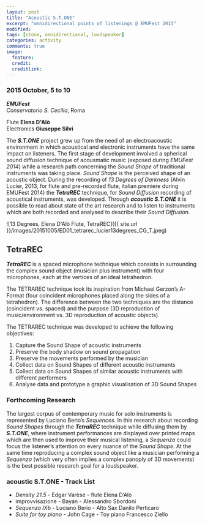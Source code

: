 ```yaml
---
layout: post
title: "Acoustic S.T.ONE"
excerpt: "omnidirectional points of listenings @ EMUFest 2015"
modified: 
tags: [stone, omnidirectional, loudspeaker]
categories: activity
comments: true
image:
  feature: 
  credit: 
  creditlink: 
---
```


### 2015 October, 5 to 10

***EMUFest***    
*Conservatorio S. Cecilia*, Roma

Flute **Elena D'Alò**    
Electronics **Giuseppe Silvi**

The ***S.T.ONE*** project grew up from the need of an electroacoustic environment in which acoustical and electronic instruments have the same impact on listeners. The first stage of development  involved a spherical sound diffusion technique of acousmatic music  (exposed during *EMUFest 2014*) while a research path concerning the *Sound Shape* of traditional instruments was taking place. *Sound Shape* is the perceived shape of an acoustic object. During  the recording of *13 Degrees of Darkness* (Alvin Lucier, 2013, for flute and pre-recorded flute, italian premiere during EMUFest 2014) the ***TetraREC*** technique, for *Sound Diffusion* recording of acoustical instruments, was developed.
Through ***acoustic S.T.ONE*** it is possible to read about state of the art research and to listen to instruments which are  both recorded and analysed to describe their *Sound Diffusion*.

![13 Degrees, Elena D'Alò Flute, TetraREC]({{ site.url }}/images/20151005/ED01_tetrarec_lucier13degrees_CG_T.jpeg)    
<!-- first TETRAREC session - september 25, 2014. Alvin Lucier, 13 Degrees of Darkness. Elena D’Alò, flute. -->

## TetraREC

***TetraREC*** is a spaced microphone technique which consists in surrounding the complex sound object (musician plus instrument) with four microphones, each at the vertices of an ideal tetrahedron.

The TETRAREC technique took its inspiration from Michael Gerzon’s A-Format (four coincident microphones placed along the sides of a tetrahedron). The difference between the two techniques are the distance (coincident vs. spaced) and the purpose (3D reproduction of music/environment vs. 3D reproduction of acoustic objects).

The TETRAREC technique was developed to achieve the following objectives:

 1. Capture the Sound Shape of acoustic instruments
 2. Preserve the body shadow on sound propagation
 3. Preserve the movements performed by the musician
 4. Collect data on Sound Shapes of different acoustic instruments
 5. Collect data on Sound Shapes of similar acoustic instruments with different performers
 6. Analyse data and prototype a graphic visualisation of 3D Sound Shapes

### Forthcoming Research
 
The largest corpus of contemporary music for solo instruments is represented by Luciano Berio’s *Sequences*. In this research about recording *Sound Shapes* through the ***TetraREC*** technique while diffusing them by ***S.T.ONE***, where instrument performances are displayed over printed maps which are then used to improve their musical listening, a *Sequenza* could focus the listener’s attention on every nuance of the *Sound Shape*. At the same time reproducing a complex sound object like a musician performing a *Sequenza* (which very often implies a complex panoply of 3D movements) is the best possible research goal for a loudspeaker.

### acoustic S.T.ONE - Track List

 - *Density 21.5* - Edgar Varèse - flute Elena D’Alò
 - improvvisazione - Bayan - Alessandro Sbordoni
 - *Sequenza IXb* - Luciano Berio - Alto Sax Danilo Perticaro
 - *Suite for toy piano* - John Cage - Toy piano Francesco Ziello
 